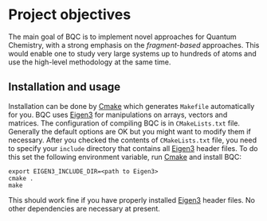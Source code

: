 Project objectives
==================

The main goal of BQC is to implement novel approaches for Quantum Chemistry, with a strong emphasis on the
*fragment-based* approaches. This would enable one to study very large systems up to hundreds of atoms and use
the high-level methodology at the same time.

Installation and usage
----------------------

Installation can be done by [Cmake] which generates `Makefile` automatically for you. BQC uses [Eigen3] for manipulations
on arrays, vectors and matrices. The configuration of compiling BQC is in `CMakeLists.txt` file. Generally
the default options are OK but you might want to modify them if necessary.
After you checked the contents of `CMakeLists.txt` file, you need to specify your `include` directory that contains all
[Eigen3] header files. To do this set the following environment variable, run [Cmake] and install BQC:

~~~~~~~~~~~~~~~~~~~~~~~~~~~~~~~~~~~~~~~~~~{.sh}
export EIGEN3_INCLUDE_DIR=<path to Eigen3>
cmake .
make
~~~~~~~~~~~~~~~~~~~~~~~~~~~~~~~~~~~~~~~~~~

This should work fine if you have properly installed [Eigen3] header files. No other dependencies are necessary at
present.

[cmake]:  https://cmake.org/ "Cmake package"
[eigen3]: http://eigen.tuxfamily.org/dox/ "High-performance numerical libraries for manipulations on arrays, vectors and matrices"
